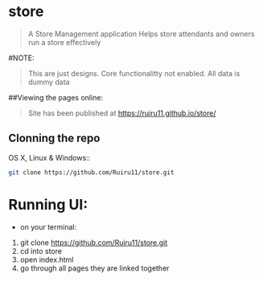 # store
> A Store Management application
> Helps store attendants and owners run a store effectively


#NOTE:
>This are just designs.
>Core functionalitty not enabled.
>All data is dummy data

##Viewing the pages online:
>Site has been published at https://ruiru11.github.io/store/

## Clonning the repo

OS X, Linux & Windows::

```sh
git clone https://github.com/Ruiru11/store.git
```



# Running UI:
- on your terminal:
 
 1. git clone https://github.com/Ruiru11/store.git
 2. cd into store
 3. open index.html  
 5. go through all pages they are linked together